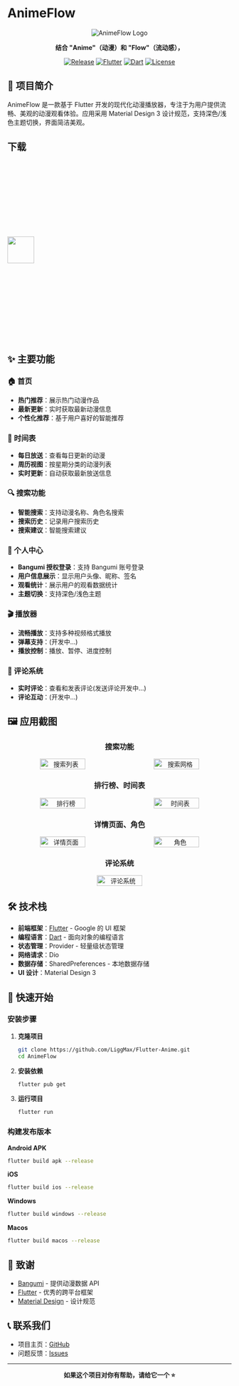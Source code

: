 # AnimeFlow

<div align="center">

![AnimeFlow Logo](https://img.shields.io/badge/AnimeFlow-动漫播放器-blue?style=for-the-badge&logo=flutter)

**结合 "Anime"（动漫）和 "Flow"（流动感），**

[![Release](https://img.shields.io/github/v/release/LiggMax/AnimeFlow)](https://github.com/LiggMax/AnimeFlow/releases)
[![Flutter](https://img.shields.io/badge/Flutter-3.16.0-blue?style=flat-square&logo=flutter)](https://flutter.dev/)
[![Dart](https://img.shields.io/badge/Dart-3.2.0-blue?style=flat-square&logo=dart)](https://dart.dev/)
[![License](https://img.shields.io/badge/License-MIT-green?style=flat-square)](LICENSE)

</div>

## 📱 项目简介

AnimeFlow 是一款基于 Flutter 开发的现代化动漫播放器，专注于为用户提供流畅、美观的动漫观看体验。应用采用 Material Design 3
设计规范，支持深色/浅色主题切换，界面简洁美观。

## 下载

<div style="height:10vh; display: flex; align-items: center">
   <a href="https://github.com/LiggMax/AnimeFlow/releases">
    <img src="/assets/images/get_it_on_github.svg" style="height: 60px" alt="">
   </a>
</div>

## ✨ 主要功能

### 🏠 首页

- **热门推荐**：展示热门动漫作品
- **最新更新**：实时获取最新动漫信息
- **个性化推荐**：基于用户喜好的智能推荐

### 📅 时间表

- **每日放送**：查看每日更新的动漫
- **周历视图**：按星期分类的动漫列表
- **实时更新**：自动获取最新放送信息

### 🔍 搜索功能

- **智能搜索**：支持动漫名称、角色名搜索
- **搜索历史**：记录用户搜索历史
- **搜索建议**：智能搜索建议

### 👤 个人中心

- **Bangumi 授权登录**：支持 Bangumi 账号登录
- **用户信息展示**：显示用户头像、昵称、签名
- **观看统计**：展示用户的观看数据统计
- **主题切换**：支持深色/浅色主题

### 🎬 播放器

- **流畅播放**：支持多种视频格式播放
- **弹幕支持**：(开发中...)
- **播放控制**：播放、暂停、进度控制

### 💬 评论系统

- **实时评论**：查看和发表评论(发送评论开发中...)
- **评论互动**：(开发中...)

## 🖼️ 应用截图

<div align="center">

### 搜索功能

<div style="display: flex; justify-content: center; gap: 30px; flex-wrap: wrap;">
  <img src="assets/describes/SearchList.png" width="45%" alt="搜索列表">
  <img src="assets/describes/SearchGrid.png" width="45%" alt="搜索网格">
</div>

### 排行榜、时间表

<div style="display: flex; justify-content: center; gap: 30px; flex-wrap: wrap;">
  <img src="assets/describes/ranking.png" width="45%" alt="排行榜">
  <img src="assets/describes/date.png" width="45%" alt="时间表">
</div>

### 详情页面、角色

<div style="display: flex; justify-content: center; gap: 30px; flex-wrap: wrap;">
  <img src="assets/describes/particulars.png" width="45%" alt="详情页面">
  <img src="assets/describes/person.png" width="45%" alt="角色">
</div>

### 评论系统

<div style="display: flex; justify-content: center; gap: 30px; flex-wrap: wrap;">
  <img src="assets/describes/comments.png" width="45%" alt="评论系统">
</div>

</div>

## 🛠️ 技术栈

- **前端框架**：[Flutter](https://flutter.dev/) - Google 的 UI 框架
- **编程语言**：[Dart](https://dart.dev/) - 面向对象的编程语言
- **状态管理**：Provider - 轻量级状态管理
- **网络请求**：Dio
- **数据存储**：SharedPreferences - 本地数据存储
- **UI 设计**：Material Design 3

## 🚀 快速开始

### 安装步骤

1. **克隆项目**
   ```bash
   git clone https://github.com/LiggMax/Flutter-Anime.git
   cd AnimeFlow
   ```

2. **安装依赖**
   ```bash
   flutter pub get
   ```

3. **运行项目**
   ```bash
   flutter run
   ```

### 构建发布版本

**Android APK**

```bash
flutter build apk --release
```

**iOS**

```bash
flutter build ios --release
```

**Windows**

```bash
flutter build windows --release
```

**Macos**

```bash
flutter build macos --release
```

## 🙏 致谢

- [Bangumi](https://bangumi.tv/) - 提供动漫数据 API
- [Flutter](https://flutter.dev/) - 优秀的跨平台框架
- [Material Design](https://material.io/) - 设计规范

## 📞 联系我们

- 项目主页：[GitHub](https://github.com/LiggMax/Flutter-Anime.git)
- 问题反馈：[Issues](https://github.com/LiggMax/AnimeFlow/issues)

---

<div align="center">

**如果这个项目对你有帮助，请给它一个 ⭐️**

</div>
